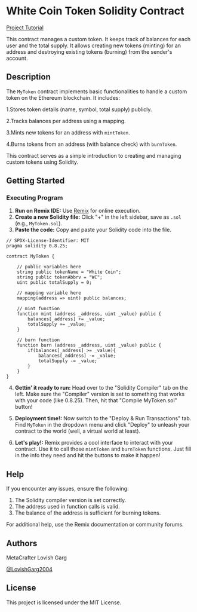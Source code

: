 # White Coin Token Solidity Contract
[Project Tutorial]()

This contract manages a custom token. It keeps track of balances for each user and the total supply. It allows creating new tokens (minting) for an address and destroying existing tokens (burning) from the sender's account.
## Description 
The `MyToken` contract implements basic functionalities to handle a custom token on the Ethereum blockchain. It includes:

1.Stores token details (name, symbol, total supply) publicly.

2.Tracks balances per address using a mapping.

3.Mints new tokens for an address with `mintToken`.

4.Burns tokens from an address (with balance check) with `burnToken`.


This contract serves as a simple introduction to creating and managing custom tokens using Solidity.

## Getting Started
### Executing Program
1. **Run on Remix IDE:** Use [Remix](https://remix.ethereum.org/) for online execution.
2. **Create a new Solidity file:** Click "+" in the left sidebar, save as `.sol` (e.g., `MyToken.sol`).
3. **Paste the code:** Copy and paste your Solidity code into the file.
```
// SPDX-License-Identifier: MIT
pragma solidity 0.8.25;

contract MyToken {

    // public variables here
    string public tokenName = "White Coin";
    string public tokenAbbrv = "WC";
    uint public totalSupply = 0;

    // mapping variable here
    mapping(address => uint) public balances;

    // mint function
    function mint (address _address, uint _value) public {
        balances[_address] += _value;
        totalSupply += _value;
    }

    // burn function
    function burn (address _address, uint _value) public {
        if(balances[_address] >= _value){
            balances[_address] -= _value;
            totalSupply -= _value;
        }
    }
}

```
4. **Gettin' it ready to run:** Head over to the "Solidity Compiler" tab on the left. Make sure the "Compiler" version is set to something that works with your code (like 0.8.25). Then, hit that "Compile MyToken.sol" button!

5. **Deployment time!:** Now switch to the "Deploy & Run Transactions" tab. Find `MyToken` in the dropdown menu and click "Deploy" to unleash your contract to the world (well, a virtual world at least).

6. **Let's play!:** Remix provides a cool interface to interact with your contract. Use it to call those `mintToken` and `burnToken` functions. Just fill in the info they need and hit the buttons to make it happen!

## Help
If you encounter any issues, ensure the following:
1. The Solidity compiler version is set correctly.
2. The address used in function calls is valid.
3. The balance of the address is sufficient for burning tokens.

For additional help, use the Remix documentation or community forums.   

## Authors
MetaCrafter Lovish Garg

[@LovishGarg2004](https://www.linkedin.com/in/lovish-garg-480b37249?utm_source=share&utm_campaign=share_via&utm_content=profile&utm_medium=android_app)

## License
This project is licensed under the MIT License.
